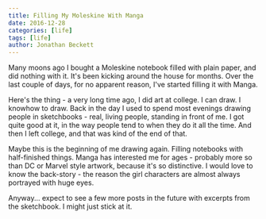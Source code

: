 ```yaml
---
title: Filling My Moleskine With Manga
date: 2016-12-28
categories: [life]
tags: [life]
author: Jonathan Beckett
---
```


Many moons ago I bought a Moleskine notebook filled with plain paper, and did nothing with it. It's been kicking around the house for months. Over the last couple of days, for no apparent reason, I've started filling it with Manga.

Here's the thing - a very long time ago, I did art at college. I can draw. I knowhow to draw. Back in the day I used to spend most evenings drawing people in sketchbooks - real, living people, standing in front of me. I got quite good at it, in the way people tend to when they do it all the time. And then I left college, and that was kind of the end of that.

Maybe this is the beginning of me drawing again. Filling notebooks with half-finished things. Manga has interested me for ages - probably more so than DC or Marvel style artwork, because it's so distinctive. I would love to know the back-story - the reason the girl characters are almost always portrayed with huge eyes.

Anyway... expect to see a few more posts in the future with excerpts from the sketchbook. I might just stick at it.